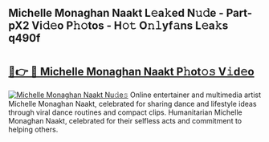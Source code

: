 ## Michelle Monaghan Naakt L𝚎a𝚔ed N𝚞𝚍e - Part-pX2 Vi𝚍𝚎o P𝚑𝚘tos - H𝚘𝚝 O𝚗𝚕yf𝚊ns L𝚎a𝚔s q490f

# <h2><a href="http://kf70ttv.oniu.top/?m=Michelle+Monaghan+Naakt">🔗👉 🔴 Michelle Monaghan Naakt P𝚑ot𝚘𝚜 V𝚒d𝚎o</a></h2>

[![Michelle Monaghan Naakt Nu𝚍e𝚜](https://i.imgur.com/0qMVB7G.gif)](http://kf70ttv.oniu.top/?m=Michelle+Monaghan+Naakt)
Online entertainer and multimedia artist Michelle Monaghan Naakt, celebrated for sharing dance and lifestyle ideas through viral dance routines and compact clips. Humanitarian Michelle Monaghan Naakt, celebrated for their selfless acts and commitment to helping others.  
